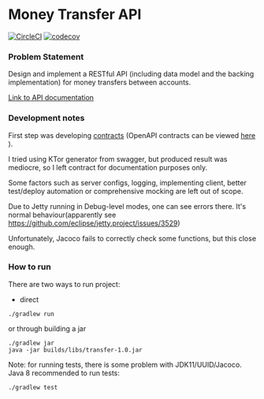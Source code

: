 # Money Transfer API
[![CircleCI](https://circleci.com/gh/Long-shot/Money-Transfers.svg?style=svg)](https://circleci.com/gh/Long-shot/Money-Transfers)
[![codecov](https://codecov.io/gh/Long-shot/Money-Transfers/branch/master/graph/badge.svg)](https://codecov.io/gh/Long-shot/Money-Transfers)
### Problem Statement
Design and implement a RESTful API (including data model and the backing implementation)
for money transfers between accounts.

[Link to API documentation](https://editor.swagger.io/?url=https://raw.githubusercontent.com/Long-shot/Money-Transfers/master/src/main/resources/contracts.yaml) 
### Development notes

First step was developing [contracts](./src/main/resources/contracts.yaml) (OpenAPI contracts can be viewed [here](https://editor.swagger.io) ). 

I tried using KTor generator from swagger, but produced result was mediocre, so I left contract for documentation purposes only.  

Some factors such as server configs, logging,  implementing client, better test/deploy automation or comprehensive mocking are left out of scope.

Due to Jetty running in Debug-level modes, one can see errors there. It's normal behaviour(apparently see https://github.com/eclipse/jetty.project/issues/3529)

Unfortunately, Jacoco fails to correctly check some functions, but this close enough. 
### How to run 
There are two ways to run project: 

- direct
```
./gradlew run
```

or through building a jar
```
./gradlew jar
java -jar builds/libs/transfer-1.0.jar
```

Note: for running tests, there is some problem with JDK11/UUID/Jacoco. Java 8 recommended
to run tests:
```
./gradlew test
```